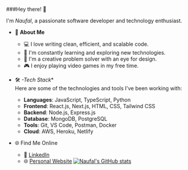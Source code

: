 ###Hey there! 👋

I'm _Naufal_, a passionate software developer and technology enthusiast.<br/>
- 🚀 **About Me**
    -  💻 I love writing clean, efficient, and scalable code.
    - 🌱 I'm constantly learning and exploring new technologies.
    - 🎨 I'm a creative problem solver with an eye for design.
    - 🎮 I enjoy playing video games in my free time.
    
- 🛠️ *-Tech Stack**<br/>
  Here are some of the technologies and tools I've been working with:
    - **Languages**: JavaScript, TypeScript, Python
    - **Frontend**: React.js, Next.js, HTML, CSS, Tailwind CSS
    - **Backend**: Node.js, Express.js
    - **Database**: MongoDB, PostgreSQL
    - **Tools**: Git, VS Code, Postman, Docker
    - **Cloud**: AWS, Heroku, Netlify

- 🌐 Find Me Online
    - 💼 [LinkedIn](https://www.linkedin.com/in/naufal-rafianto-4159a8206/)
    - 🌐 [Personal Website](https://mnr.vercel.app/)
[![Naufal's GitHub stats](https://github-readme-stats.vercel.app/api?username=NaufalRafianto)](https://github.com/NaufalRafianto/github-readme-stats)
